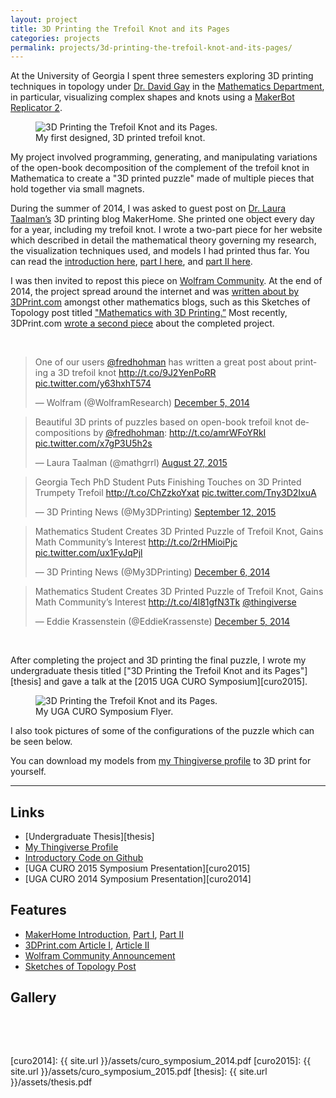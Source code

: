 ```yaml
---
layout: project
title: 3D Printing the Trefoil Knot and its Pages
categories: projects
permalink: projects/3d-printing-the-trefoil-knot-and-its-pages/
---
```


At the University of Georgia I spent three semesters exploring 3D printing techniques in topology under [Dr. David Gay][dg] in the [Mathematics Department][ugamath], in particular, visualizing complex shapes and knots using a [MakerBot Replicator 2][makerbot]. 

<!--more-->

<figure>
  <img class="full" src="/images/projects/trefoil/undergraduate-research.jpg" alt="3D Printing the Trefoil Knot and its Pages.">
  <figcaption>My first designed, 3D printed trefoil knot.</figcaption>
</figure>

My project involved programming, generating, and manipulating variations of the open-book decomposition of the complement of the trefoil knot in Mathematica to create a "3D printed puzzle" made of multiple pieces that hold together via small magnets. 

During the summer of 2014, I was asked to guest post on [Dr. Laura Taalman’s][lt] 3D printing blog MakerHome. She printed one object every day for a year, including my trefoil knot. I wrote a two-part piece for her website which described in detail the mathematical theory governing my research, the visualization techniques used, and models I had printed thus far. You can read the [introduction here][mhi], [part I here][mh1], and [part II here][mh2]. 

I was then invited to repost this piece on [Wolfram Community][wc]. At the end of 2014, the project spread around the internet and was [written about by 3DPrint.com][3dprint-1] amongst other mathematics blogs, such as this Sketches of Topology post titled ["Mathematics with 3D Printing.”][sot] Most recently, 3DPrint.com [wrote a second piece][3dprint-2] about the completed project.

&nbsp;

<blockquote class="twitter-tweet tw-align-center" data-cards="hidden" lang="en"><p>One of our users <a href="https://twitter.com/fredhohman">@fredhohman</a> has written a great post about printing a 3D trefoil knot <a href="http://t.co/9J2YenPoRR">http://t.co/9J2YenPoRR</a> <a href="http://t.co/y63hxhT574">pic.twitter.com/y63hxhT574</a></p>&mdash; Wolfram (@WolframResearch) <a href="https://twitter.com/WolframResearch/status/540801977484328960">December 5, 2014</a></blockquote> <script async src="//platform.twitter.com/widgets.js" charset="utf-8"></script>

<blockquote class="twitter-tweet tw-align-center" data-cards="hidden" lang="en"><p lang="en" dir="ltr">Beautiful 3D prints of puzzles based on open-book trefoil knot decompositions by <a href="https://twitter.com/fredhohman">@fredhohman</a>: <a href="http://t.co/amrWFoYRkI">http://t.co/amrWFoYRkI</a> <a href="http://t.co/x7gP3U5h2s">pic.twitter.com/x7gP3U5h2s</a></p>&mdash; Laura Taalman (@mathgrrl) <a href="https://twitter.com/mathgrrl/status/636971149252001792">August 27, 2015</a></blockquote> <script async src="//platform.twitter.com/widgets.js" charset="utf-8"></script>

<blockquote class="twitter-tweet tw-align-center" data-cards="hidden" lang="en"><p lang="en" dir="ltr">Georgia Tech PhD Student Puts Finishing Touches on 3D Printed Trumpety Trefoil&#10;<a href="http://t.co/ChZzkoYxat">http://t.co/ChZzkoYxat</a> <a href="http://t.co/Tny3D2IxuA">pic.twitter.com/Tny3D2IxuA</a></p>&mdash; 3D Printing News (@My3DPrinting) <a href="https://twitter.com/My3DPrinting/status/642735695115644928">September 12, 2015</a></blockquote> <script async src="//platform.twitter.com/widgets.js" charset="utf-8"></script>

<blockquote class="twitter-tweet tw-align-center" data-cards="hidden" lang="en"><p lang="en" dir="ltr">Mathematics Student Creates 3D Printed Puzzle of Trefoil Knot, Gains Math Community’s Interest <a href="http://t.co/2rHMioiPjc">http://t.co/2rHMioiPjc</a> <a href="http://t.co/ux1FyJqPjl">pic.twitter.com/ux1FyJqPjl</a></p>&mdash; 3D Printing News (@My3DPrinting) <a href="https://twitter.com/My3DPrinting/status/541121153168080897">December 6, 2014</a></blockquote> <script async src="//platform.twitter.com/widgets.js" charset="utf-8"></script>

<blockquote class="twitter-tweet tw-align-center" lang="en"><p lang="en" dir="ltr">Mathematics Student Creates 3D Printed Puzzle of Trefoil Knot, Gains Math Community’s Interest <a href="http://t.co/4l81gfN3Tk">http://t.co/4l81gfN3Tk</a> <a href="https://twitter.com/thingiverse">@thingiverse</a></p>&mdash; Eddie Krassenstein (@EddieKrassenste) <a href="https://twitter.com/EddieKrassenste/status/540833517178195968">December 5, 2014</a></blockquote> <script async src="//platform.twitter.com/widgets.js" charset="utf-8"></script>

&nbsp;

After completing the project and 3D printing the final puzzle, I wrote my undergraduate thesis titled ["3D Printing the Trefoil Knot and its Pages"][thesis] and gave a talk at the [2015 UGA CURO Symposium][curo2015].

<figure>
  <img class="classic" src="/images/projects/trefoil/curo-poster.png" alt="3D Printing the Trefoil Knot and its Pages.">
  <figcaption>My UGA CURO Symposium Flyer.</figcaption>
</figure>

I also took pictures of some of the configurations of the puzzle which can be seen below.

You can download my models from [my Thingiverse profile][thingiverse] to 3D print for yourself.

***

## Links
* [Undergraduate Thesis][thesis]
* [My Thingiverse Profile][thingiverse]
* [Introductory Code on Github][github]
* [UGA CURO 2015 Symposium Presentation][curo2015]
* [UGA CURO 2014 Symposium Presentation][curo2014]

## Features
* [MakerHome Introduction][mhi], [Part I][mh1], [Part II][mh2]
* [3DPrint.com Article I][3dprint-1], [Article II][3dprint-2]
* [Wolfram Community Announcement][wc]
* [Sketches of Topology Post][sot]

## Gallery

<figure>
  <img class="full" src="/images/projects/trefoil/trefoil_puzzle1.jpg" alt="">
  <img class="lhalf" src="/images/projects/trefoil/trefoil_puzzle2.jpg" alt="">
  <img class="rhalf" src="/images/projects/trefoil/trefoil_puzzle3.jpg" alt="">
  <img class="full" src="/images/projects/trefoil/trefoil_puzzle4.jpg" alt="">
  <img class="lhalf" src="/images/projects/trefoil/trefoil_puzzle5.jpg" alt="">
  <img class="rhalf" src="/images/projects/trefoil/trefoil_puzzle6.jpg" alt="">
  <img class="full" src="/images/projects/trefoil/trefoil_puzzle7.jpg" alt="">
  <img class="lhalf" src="/images/projects/trefoil/trefoil_puzzle8.jpg" alt="">
  <img class="rhalf" src="/images/projects/trefoil/trefoil_puzzle9.jpg" alt="">
  <img class="lhalf" src="/images/projects/trefoil/trefoil_puzzle10.jpg" alt="">
  <img class="rhalf" src="/images/projects/trefoil/trefoil_puzzle11.jpg" alt="">
  <img class="lhalf" src="/images/projects/trefoil/trefoil_puzzle12.jpg" alt="">
  <img class="rhalf" src="/images/projects/trefoil/trefoil_puzzle13.jpg" alt="">
  <img class="full" src="/images/projects/trefoil/trefoil_puzzle14.jpg" alt="">
  <img class="full" src="/images/projects/trefoil/trefoil_puzzle15.jpg" alt="">
  <img class="full" src="/images/projects/trefoil/trefoil_puzzle16.jpg" alt="">
  <img class="full" src="/images/projects/trefoil/trefoil_puzzle17.jpg" alt="">
  <img class="lhalf" src="/images/projects/trefoil/trefoil_puzzle18.jpg" alt="">
  <img class="rhalf" src="/images/projects/trefoil/trefoil_puzzle19.jpg" alt="">
  <img class="lhalf" src="/images/projects/trefoil/trefoil_puzzle20.jpg" alt="">
  <img class="rhalf" src="/images/projects/trefoil/trefoil_puzzle21.jpg" alt="">
</figure>

&nbsp;

[topology]: http://en.wikipedia.org/wiki/Topology "Topology."
[dg]: http://euclidlab.org/david-gay/ "Dr. David Gay."
[ugamath]: http://www.math.uga.edu "UGA Mathematics."
[makerbot]: http://store.makerbot.com/replicator2 "MakerBot Replicator 2."
[lt]: http://educ.jmu.edu/~taalmala/ "Dr. Laura Taalman."
[mhi]: http://makerhome.blogspot.com/2014/07/day-311-trefoil-trumpet.html "MakerHome Intro."
[mh1]: http://makerhome.blogspot.com/2014/08/day-355-saturday-guest-fred-hohman-and.html "MakerHome Feature Part I."
[mh2]: http://makerhome.blogspot.com/2014/08/day-356-sunday-guest-fred-hohman-and.html "MakerHome Feature Part II."
[wc]: http://community.wolfram.com/groups/-/m/t/401983?source=frontpage "Wolfram Community Post."
[3dprint-1]: http://3dprint.com/28780/math-3d-printed-trefoil-knot/ "3DPrint.com Feature I."
[3dprint-2]: http://3dprint.com/95127/3d-printed-trumpety-trefoil/ "#DPrint.com Feature II."
[sot]: http://sketchesoftopology.wordpress.com/2014/04/25/mathematics-with-3d-printing/ "Sketches of Topology Feature."
[thingiverse]: http://www.thingiverse.com/fredhohman/overview "My Thingiverse Profile."
[github]: https://github.com/fredhohman/3d-printed-trefoil "Github."
[curo2014]: {{ site.url }}/assets/curo_symposium_2014.pdf
[curo2015]: {{ site.url }}/assets/curo_symposium_2015.pdf
[thesis]: {{ site.url }}/assets/thesis.pdf
